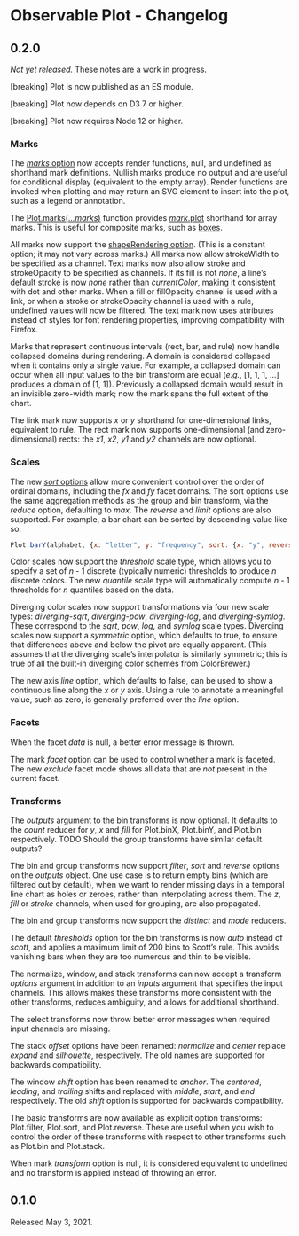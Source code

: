 # Observable Plot - Changelog

## 0.2.0

*Not yet released.* These notes are a work in progress.

[breaking] Plot is now published as an ES module.

[breaking] Plot now depends on D3 7 or higher.

[breaking] Plot now requires Node 12 or higher.

### Marks

The [*marks* option](https://github.com/observablehq/plot/blob/main/README.md#mark-options) now accepts render functions, null, and undefined as shorthand mark definitions. Nullish marks produce no output and are useful for conditional display (equivalent to the empty array). Render functions are invoked when plotting and may return an SVG element to insert into the plot, such as a legend or annotation.

The [Plot.marks(...*marks*)](https://github.com/observablehq/plot/blob/main/README.md#plotmarksmarks) function provides [*mark*.plot](https://github.com/observablehq/plot/blob/main/README.md#plotplotoptions) shorthand for array marks. This is useful for composite marks, such as [boxes](https://github.com/observablehq/plot/blob/8fef4fa52a4cca4135f5f964e3c328ef8f18f672/test/plots/morley-boxplot.js#L18-L23).

All marks now support the [shapeRendering option](https://developer.mozilla.org/en-US/docs/Web/SVG/Attribute/shape-rendering). (This is a constant option; it may not vary across marks.) All marks now allow strokeWidth to be specified as a channel. Text marks now also allow stroke and strokeOpacity to be specified as channels. If its fill is not *none*, a line’s default stroke is now *none* rather than *currentColor*, making it consistent with dot and other marks. When a fill or fillOpacity channel is used with a link, or when a stroke or strokeOpacity channel is used with a rule, undefined values will now be filtered. The text mark now uses attributes instead of styles for font rendering properties, improving compatibility with Firefox.

Marks that represent continuous intervals (rect, bar, and rule) now handle collapsed domains during rendering. A domain is considered collapsed when it contains only a single value. For example, a collapsed domain can occur when all input values to the bin transform are equal (*e.g.*, [1, 1, 1, …] produces a domain of [1, 1]). Previously a collapsed domain would result in an invisible zero-width mark; now the mark spans the full extent of the chart.

The link mark now supports *x* or *y* shorthand for one-dimensional links, equivalent to rule. The rect mark now supports one-dimensional (and zero-dimensional) rects: the *x1*, *x2*, *y1* and *y2* channels are now optional.

### Scales

The new [*sort* options](https://github.com/observablehq/plot/blob/main/README.md#sort-options) allow more convenient control over the order of ordinal domains, including the *fx* and *fy* facet domains. The sort options use the same aggregation methods as the group and bin transform, via the *reduce* option, defaulting to *max*. The *reverse* and *limit* options are also supported. For example, a bar chart can be sorted by descending value like so:

```js
Plot.barY(alphabet, {x: "letter", y: "frequency", sort: {x: "y", reverse: true}})
```

Color scales now support the *threshold* scale type, which allows you to specify a set of *n* - 1 discrete (typically numeric) thresholds to produce *n* discrete colors. The new *quantile* scale type will automatically compute *n* - 1 thresholds for *n* quantiles based on the data.

Diverging color scales now support transformations via four new scale types: *diverging-sqrt*, *diverging-pow*, *diverging-log*, and *diverging-symlog*. These correspond to the *sqrt*, *pow*, *log*, and *symlog* scale types. Diverging scales now support a *symmetric* option, which defaults to true, to ensure that differences above and below the pivot are equally apparent. (This assumes that the diverging scale’s interpolator is similarly symmetric; this is true of all the built-in diverging color schemes from ColorBrewer.)

The new axis *line* option, which defaults to false, can be used to show a continuous line along the *x* or *y* axis. Using a rule to annotate a meaningful value, such as zero, is generally preferred over the *line* option.

### Facets

When the facet *data* is null, a better error message is thrown.

The mark *facet* option can be used to control whether a mark is faceted. The new *exclude* facet mode shows all data that are *not* present in the current facet.

### Transforms

The *outputs* argument to the bin transforms is now optional. It defaults to the *count* reducer for *y*, *x* and *fill* for Plot.binX, Plot.binY, and Plot.bin respectively. TODO Should the group transforms have similar default outputs?

The bin and group transforms now support *filter*, *sort* and *reverse* options on the *outputs* object. One use case is to return empty bins (which are filtered out by default), when we want to render missing days in a temporal line chart as holes or zeroes, rather than interpolating across them. The *z*, *fill* or *stroke* channels, when used for grouping, are also propagated.

The bin and group transforms now support the *distinct* and *mode* reducers.

The default *thresholds* option for the bin transforms is now *auto* instead of *scott*, and applies a maximum limit of 200 bins to Scott’s rule. This avoids vanishing bars when they are too numerous and thin to be visible.

The normalize, window, and stack transforms can now accept a transform *options* argument in addition to an *inputs* argument that specifies the input channels. This allows makes these transforms more consistent with the other transforms, reduces ambiguity, and allows for additional shorthand.

The select transforms now throw better error messages when required input channels are missing.

The stack *offset* options have been renamed: *normalize* and *center* replace *expand* and *silhouette*, respectively. The old names are supported for backwards compatibility.

The window *shift* option has been renamed to *anchor*. The *centered*, *leading*, and *trailing* shifts and replaced with *middle*, *start*, and *end* respectively. The old *shift* option is supported for backwards compatibility.

The basic transforms are now available as explicit option transforms: Plot.filter, Plot.sort, and Plot.reverse. These are useful when you wish to control the order of these transforms with respect to other transforms such as Plot.bin and Plot.stack.

When mark *transform* option is null, it is considered equivalent to undefined and no transform is applied instead of throwing an error.

## 0.1.0

Released May 3, 2021.
